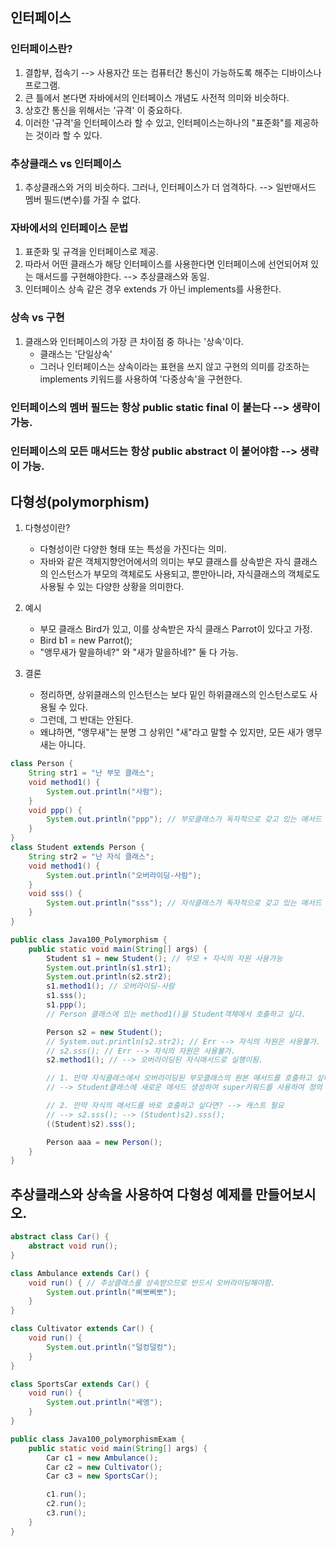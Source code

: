 ## 인터페이스
### 인터페이스란?
1. 결합부, 접속기 --> 사용자간 또는 컴퓨터간 통신이 가능하도록 해주는 디바이스나 프로그램.
2. 큰 틀에서 본다면 자바에서의 인터페이스 개념도 사전적 의미와 비슷하다.
3. 상호간 통신을 위해서는 '규격' 이 중요하다.
4. 이러한 '규격'을 인터페이스라 할 수 있고, 인터페이스는하나의 "표준화"를 제공하는 것이라 할 수 있다.

### 추상클래스 vs 인터페이스
1. 추상클래스와 거의 비슷하다. 그러나, 인터페이스가 더 엄격하다. --> 일반매서드 멤버 필드(변수)를 가질 수 없다.

### 자바에서의 인터페이스 문법
1. 표준화 및 규격을 인터페이스로 제공.
2. 따라서 어떤 클래스가 해당 인터페이스를 사용한다면 인터페이스에 선언되어져 있는 매서드를 구현해야한다. --> 추상클래스와 동일.
3. 인터페이스 상속 같은 경우 extends 가 아닌 implements를 사용한다.

### 상속 vs 구현
1. 클래스와 인터페이스의 가장 큰 차이점 중 하나는 '상속'이다.
    - 클래스는 '단일상속'
    - 그러나 인터페이스는 상속이라는 표현을 쓰지 않고 구현의 의미를 강조하는 implements 키워드를 사용하여 '다중상속'을 구현한다.

### 인터페이스의 멤버 필드는 항상 public static final 이 붙는다 --> 생략이 가능.
### 인터페이스의 모든 매서드는 항상 public abstract 이 붙어야함 --> 생략이 가능.

## 다형성(polymorphism)
1. 다형성이란?
    - 다형성이란 다양한 형태 또는 특성을 가진다는 의미.
    - 자바와 같은 객체지향언어에서의 의미는 부모 클래스를 상속받은 자식 클래스의 인스턴스가 부모의 객체로도 사용되고, 뿐만아니라, 자식클래스의 객체로도 사용될 수 있는 다양한 상황을 의미한다.

2. 예시
    - 부모 클래스 Bird가 있고, 이를 상속받은 자식 클래스 Parrot이 있다고 가정.
    - Bird b1 = new Parrot();
    - "앵무새가 말을하네?" 와 "새가 말을하네?" 둘 다 가능.

3. 결론
    - 정리하면, 상위클래스의 인스턴스는 보다 밑인 하위클래스의 인스턴스로도 사용될 수 있다.
    - 그런데, 그 반대는 안된다.
    - 왜냐하면, "앵무새"는 분명 그 상위인 "새"라고 말할 수 있지만, 모든 새가 앵무새는 아니다.

```java
class Person {
    String str1 = "난 부모 클래스";
    void method1() {
        System.out.println("사람");
    }
    void ppp() {
        System.out.println("ppp"); // 부모클래스가 독자적으로 갖고 있는 매서드
    }
}
class Student extends Person {
    String str2 = "난 자식 클래스";
    void method1() {
        System.out.println("오버라이딩-사람");
    }
    void sss() {
        System.out.println("sss"); // 자식클래스가 독자적으로 갖고 있는 매서드
    }
}

public class Java100_Polymorphism {
    public static void main(String[] args) {
        Student s1 = new Student(); // 부모 + 자식의 자원 사용가능
        System.out.println(s1.str1);
        System.out.println(s2.str2);
        s1.method1(); // 오버라이딩-사람
        s1.sss();
        s1.ppp();
        // Person 클래스에 있는 method1()을 Student객체에서 호출하고 싶다.

        Person s2 = new Student();
        // System.out.println(s2.str2); // Err --> 자식의 자원은 사용불가.
        // s2.sss(); // Err --> 자식의 자원은 사용불가.
        s2.method1(); // --> 오버라이딩된 자식매서드로 실행이됨.

        // 1. 만약 자식클래스에서 오버라이딩된 부모클래스의 원본 매서드를 호출하고 싶다면?
        // --> Student클래스에 새로운 매서드 생성하여 super키워드를 사용하여 정의 --> {super.method1();}

        // 2. 만약 자식의 매서드를 바로 호출하고 싶다면? --> 캐스트 필요
        // --> s2.sss(); --> (Student)s2).sss();
        ((Student)s2).sss();

        Person aaa = new Person();
    }
}
```

## 추상클래스와 상속을 사용하여 다형성 예제를 만들어보시오.

```java
abstract class Car() {
    abstract void run();
}

class Ambulance extends Car() {
    void run() { // 추상클래스를 상속받으므로 반드시 오버라이딩해야함.
        System.out.println("삐뽀삐뽀"); 
    }
}

class Cultivator extends Car() {
    void run() {
        System.out.println("덜컹덜컹");
    }
}

class SportsCar extends Car() {
    void run() {
        System.out.println("쌔엥");
    }
}

public class Java100_polymorphismExam {
    public static void main(String[] args) {
        Car c1 = new Ambulance();
        Car c2 = new Cultivator();
        Car c3 = new SportsCar();

        c1.run();
        c2.run();
        c3.run();
    }
}
